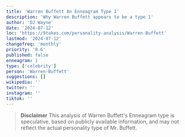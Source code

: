 ```yaml
---
title: 'Warren Buffett An Enneagram Type 1'
description: 'Why Warren Buffett appears to be a type 1'
author: 'DJ Wayne'
date: '2024-07-12'
loc: 'https://9takes.com/personality-analysis/Warren-Buffett'
lastmod: '2024-07-12'
changefreq: 'monthly'
priority: '0.6'
published: false
enneagram: 1
type: ['celebrity']
person: 'Warren-Buffett'
suggestions: []
wikipedia: ''
twitter: ''
instagram: ''
tiktok: ''
---
```


<p class="firstLetter"></p>

> **Disclaimer** This analysis of Warren Buffett's Enneagram type is speculative, based on publicly available information, and may not reflect the actual personality type of Mr. Buffett.
